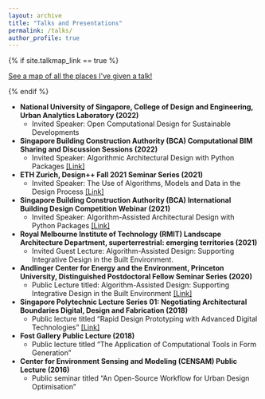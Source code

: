 ```yaml
---
layout: archive
title: "Talks and Presentations"
permalink: /talks/
author_profile: true
---
```


{% if site.talkmap_link == true %}

<p style="text-decoration:underline;"><a href="/talkmap.html">See a map of all the places I've given a talk!</a></p>

{% endif %}

<!-- {% for post in site.talks reversed %}
  {% include archive-single-talk.html %}
{% endfor %} -->

- **National University of Singapore, College of Design and Engineering, Urban Analytics Laboratory (2022)**
    - Invited Speaker: Open Computational Design for Sustainable Developments
- **Singapore Building Construction Authority (BCA) Computational BIM Sharing and Discussion Sessions (2022)**
    - Invited Speaker: Algorithmic Architectural Design with Python Packages <a href="https://www.youtube.com/watch?v=CBlVQaPlrkY" target="_blank">[Link]</a>
- **ETH Zurich, Design++ Fall 2021 Seminar Series (2021)**
    - Invited Speaker: The Use of Algorithms, Models and Data in the Design Process <a href="https://www.youtube.com/watch?v=1FWkYiCB7EE" target="_blank">[Link]</a>
- **Singapore Building Construction Authority (BCA) International Building Design Competition Webinar (2021)**
    - Invited Speaker: Algorithm-Assisted Architectural Design with Python Packages <a href="https://www.youtube.com/watch?v=K0LXaLKoE3Y" target="_blank">[Link]</a>
- **Royal Melbourne Institute of Technology (RMIT) Landscape Architecture Department, superterrestrial: emerging territories (2021)**
    - Invited Guest Lecture: Algorithm-Assisted Design: Supporting Integrative Design in the Built Environment.
- **Andlinger Center for Energy and the Environment, Princeton University, Distinguished Postdoctoral Fellow Seminar Series (2020)**
    - Public Lecture titled: Algorithm-Assisted Design: Supporting Integrative Design in the Built Environment <a href="https://www.youtube.com/watch?v=LTQk9Ew_M-s" target="_blank">[Link]</a> 
- **Singapore Polytechnic Lecture Series 01: Negotiating Architectural Boundaries Digital, Design and Fabrication (2018)**
    - Public lecture titled “Rapid Design Prototyping with Advanced Digital Technologies” <a href="https://www.youtube.com/watch?v=mvG2_0GiXnU" target="_blank">[Link]</a>
- **Fost Gallery Public Lecture (2018)**
    - Public lecture titled “The Application of Computational Tools in Form Generation”
- **Center for Environment Sensing and Modeling (CENSAM) Public Lecture (2016)**
    - Public seminar titled “An Open-Source Workflow for Urban Design Optimisation”